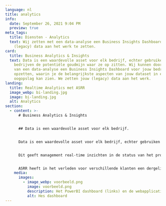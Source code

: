 ```yaml
---
language: nl
title: analytics
info:
  date: September 26, 2021 9:04 PM
  preview: true
meta_tags:
  title: Diensten - Analytics
  text: Wij zetten met een data-analyse een Business Insights Dashboard om jouw
    (legacy) data aan het werk te zetten.
card:
  title: Business Analytics & Insights
  text: Data is een waardevolle asset voor elk bedrijf, echter gebruiken niet veel
    bedrijven de potentiële goudmijn waar ze op zitten. Wij kunnen doormiddel
    van een data-analyse een Business Insights Dashboard voor jouw bedrijf
    opzetten, waarin je de belangrijkste aspecten van jouw dataset in een
    oogopslag kan zien. We zetten jouw (legacy) data aan het werk.
landing:
  title: Realtime Analytics met ASRR
  image_webp: bi-landing.jpg
  image: bi-landing.jpg
  alt: Analytics
section:
  - content: >-
      # Business Analytics & Insights


      ## Data is een waardevolle asset voor elk bedrijf.


      Data is een waardevolle asset voor elk bedrijf, echter gebruiken niet veel bedrijven de potentiële goudmijn waar ze op zitten. Wij kunnen doormiddel van een data-analyse een Business Insights Dashboard voor jouw bedrijf opzetten, waarin je de belangrijkste aspecten van jouw dataset in een oogopslag kan zien. We zetten jouw (legacy) data aan het werk.


      Dit geeft management real-time inzichten in de status van het proces, waardoor er tijdig kan worden bijgestuurd. Dit kan onnodige kosten door vertraging, stress en gemiste kansen voorkomen.


      ASRR heeft in het verleden voor verschillende klanten een dergelijk dashboard opgezet. Een voorbeeld daarvan is te vinden onder [](/portfolio/case/hes)de case van HES. Klik hier voor de case.
    media:
      images:
        - image_webp: voorbeeld.png
          image: voorbeeld.png
          description: Het PowerBI dashboard (links) en de webapplicatie (rechts).
          alt: Hes dashboard
---
```

